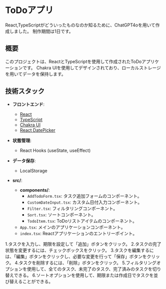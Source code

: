 # ToDoアプリ

React,TypeScriptがどういったものなのか知るために、ChatGPT4oを用いて作成しました。
制作期間は1日です。

## 概要

このプロジェクトは、ReactとTypeScriptを使用して作成されたToDoアプリケーションです。
Chakra UIを使用してデザインされており、ローカルストレージを用いてデータを保持します。

## 技術スタック

- **フロントエンド**:
  - [React](https://reactjs.org/)
  - [TypeScript](https://www.typescriptlang.org/)
  - [Chakra UI](https://chakra-ui.com/)
  - [React DatePicker](https://reactdatepicker.com/)
- **状態管理**:
  - React Hooks (useState, useEffect)
- **データ保存**:
  - LocalStorage

- **src/**:
  - **components/**:
    - `AddTodoForm.tsx`: タスク追加フォームのコンポーネント。
    - `CustomDateInput.tsx`: カスタム日付入力コンポーネント。
    - `Filter.tsx`: フィルタリングコンポーネント。
    - `Sort.tsx`: ソートコンポーネント。
    - `TodoItem.tsx`: ToDoリストアイテムのコンポーネント。
  - `App.tsx`: メインのアプリケーションコンポーネント。
  - `index.tsx`: Reactアプリケーションのエントリーポイント。

1.タスクを入力し、期限を設定して「追加」ボタンをクリック。
2.タスクの完了状態を変更するには、チェックボックスをクリック。
3.タスクを編集するには、「編集」ボタンをクリックし、必要な変更を行って「保存」ボタンをクリック。
4.タスクを削除するには、「削除」ボタンをクリック。
5.フィルタリングオプションを使用して、全てのタスク、未完了のタスク、完了済みのタスクを切り替えできる。
6.ソートオプションを使用して、期限または作成日でタスクを並び替えることができる。